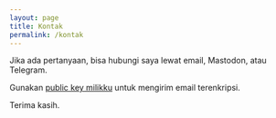 ```yaml
---
layout: page
title: Kontak
permalink: /kontak
---
```


Jika ada pertanyaan, bisa hubungi saya lewat email, Mastodon, atau Telegram.

Gunakan [public key milikku](/media/public-keys-al1r4d-at-riseup.asc) untuk mengirim email terenkripsi.

Terima kasih.

